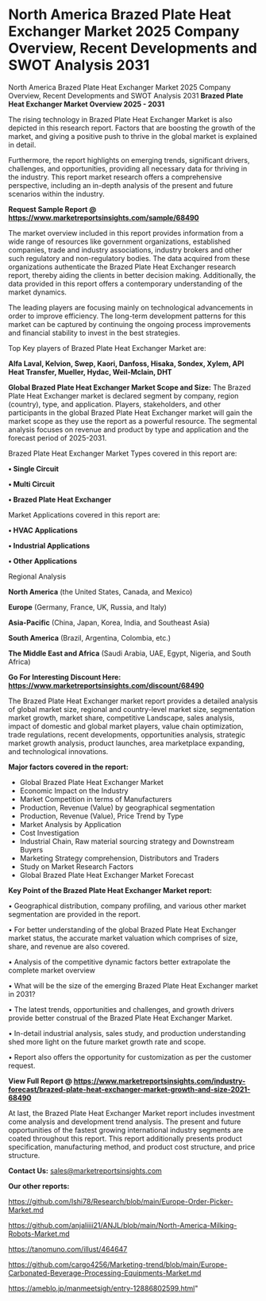 # North America Brazed Plate Heat Exchanger Market 2025 Company Overview, Recent Developments and SWOT Analysis 2031
North America Brazed Plate Heat Exchanger Market 2025 Company Overview, Recent Developments and SWOT Analysis 2031
<Strong> Brazed Plate Heat Exchanger Market Overview 2025 - 2031</strong>

The rising technology in Brazed Plate Heat Exchanger Market is also depicted in this research report. Factors that are boosting the growth of the market, and giving a positive push to thrive in the global market is explained in detail.

Furthermore, the report highlights on emerging trends, significant drivers, challenges, and opportunities, providing all necessary data for thriving in the industry. This report market research offers a comprehensive perspective, including an in-depth analysis of the present and future scenarios within the industry.

<strong>Request Sample Report @ <a href=https://www.marketreportsinsights.com/sample/68490>https://www.marketreportsinsights.com/sample/68490</a></strong>

The market overview included in this report provides information from a wide range of resources like government organizations, established companies, trade and industry associations, industry brokers and other such regulatory and non-regulatory bodies. The data acquired from these organizations authenticate the Brazed Plate Heat Exchanger research report, thereby aiding the clients in better decision making. Additionally, the data provided in this report offers a contemporary understanding of the market dynamics.

The leading players are focusing mainly on technological advancements in order to improve efficiency. The long-term development patterns for this market can be captured by continuing the ongoing process improvements and financial stability to invest in the best strategies.

Top Key players of Brazed Plate Heat Exchanger Market are:

<strong>Alfa Laval, Kelvion, Swep, Kaori, Danfoss, Hisaka, Sondex, Xylem, API Heat Transfer, Mueller, Hydac, Weil-Mclain, DHT</strong>

<strong><b>Global Brazed Plate Heat Exchanger Market Scope and Size:</b></strong>
The Brazed Plate Heat Exchanger market is declared segment by company, region (country), type, and application. Players, stakeholders, and other participants in the global Brazed Plate Heat Exchanger market will gain the market scope as they use the report as a powerful resource. The segmental analysis focuses on revenue and product by type and application and the forecast period of 2025-2031.

Brazed Plate Heat Exchanger Market Types covered in this report are:

<strong>• Single Circuit

• Multi Circuit

• Brazed Plate Heat Exchanger</strong>

Market Applications covered in this report are:

<strong>• HVAC Applications

• Industrial Applications

• Other Applications</strong> 

Regional Analysis

<strong>North America</strong> (the United States, Canada, and Mexico)

<strong>Europe</strong> (Germany, France, UK, Russia, and Italy)

<strong>Asia-Pacific</strong> (China, Japan, Korea, India, and Southeast Asia)

<strong>South America</strong> (Brazil, Argentina, Colombia, etc.)

<strong>The Middle East and Africa</strong> (Saudi Arabia, UAE, Egypt, Nigeria, and South Africa)

<strong>Go For Interesting Discount Here: <a href=https://www.marketreportsinsights.com/discount/68490>https://www.marketreportsinsights.com/discount/68490</a></strong>

The Brazed Plate Heat Exchanger market report provides a detailed analysis of global market size, regional and country-level market size, segmentation market growth, market share, competitive Landscape, sales analysis, impact of domestic and global market players, value chain optimization, trade regulations, recent developments, opportunities analysis, strategic market growth analysis, product launches, area marketplace expanding, and technological innovations.

<strong><b>Major factors covered in the report:</b></strong>
<ul>
  <li>Global Brazed Plate Heat Exchanger Market </li>
  <li>Economic Impact on the Industry</li>
  <li>Market Competition in terms of Manufacturers</li>
  <li>Production, Revenue (Value) by geographical segmentation</li>
  <li>Production, Revenue (Value), Price Trend by Type</li>
  <li>Market Analysis by Application</li>
  <li>Cost Investigation</li>
  <li>Industrial Chain, Raw material sourcing strategy and Downstream Buyers</li>
  <li>Marketing Strategy comprehension, Distributors and Traders</li>
  <li>Study on Market Research Factors</li>
  <li>Global Brazed Plate Heat Exchanger Market Forecast</li>
</ul>

<strong><b>Key Point of the Brazed Plate Heat Exchanger Market report:</b></strong>

• Geographical distribution, company profiling, and various other market segmentation are provided in the report.

• For better understanding of the global Brazed Plate Heat Exchanger market status, the accurate market valuation which comprises of size, share, and revenue are also covered.

• Analysis of the competitive dynamic factors better extrapolate the complete market overview

• What will be the size of the emerging Brazed Plate Heat Exchanger market in 2031?

• The latest trends, opportunities and challenges, and growth drivers provide better construal of the Brazed Plate Heat Exchanger Market.

• In-detail industrial analysis, sales study, and production understanding shed more light on the future market growth rate and scope.

• Report also offers the opportunity for customization as per the customer request.

<strong><b>View Full Report @ <a href=https://www.marketreportsinsights.com/industry-forecast/brazed-plate-heat-exchanger-market-growth-and-size-2021-68490>https://www.marketreportsinsights.com/industry-forecast/brazed-plate-heat-exchanger-market-growth-and-size-2021-68490</a></b></strong>


At last, the Brazed Plate Heat Exchanger Market report includes investment come analysis and development trend analysis. The present and future opportunities of the fastest growing international industry segments are coated throughout this report. This report additionally presents product specification, manufacturing method, and product cost structure, and price structure.

<strong>Contact Us:</strong>
sales@marketreportsinsights.com

<strong>Our other reports:</strong>

<a href=https://github.com/Ishi78/Research/blob/main/Europe-Order-Picker-Market.md>https://github.com/Ishi78/Research/blob/main/Europe-Order-Picker-Market.md</a>

<a href=https://github.com/anjaliiii21/ANJL/blob/main/North-America-Milking-Robots-Market.md>https://github.com/anjaliiii21/ANJL/blob/main/North-America-Milking-Robots-Market.md</a>

<a href=https://tanomuno.com/illust/464647>https://tanomuno.com/illust/464647</a>

<a href=https://github.com/cargo4256/Marketing-trend/blob/main/Europe-Carbonated-Beverage-Processing-Equipments-Market.md>https://github.com/cargo4256/Marketing-trend/blob/main/Europe-Carbonated-Beverage-Processing-Equipments-Market.md</a>

<a href=https://ameblo.jp/manmeetsigh/entry-12886802599.html>https://ameblo.jp/manmeetsigh/entry-12886802599.html</a>"
